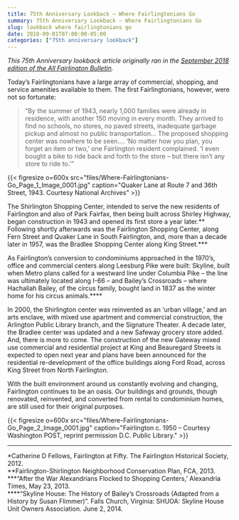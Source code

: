 ```yaml
---
title: 75th Anniversary Lookback — Where Fairlingtonians Go
summary: 75th Anniversary Lookback — Where Fairlingtonians Go
slug: lookback where fairlingtonians go
date: 2018-09-01T07:00:00-05:00
categories: ["75th anniversary lookback"]
---
```


*This 75th Anniversary lookback article originally ran in the [September 2018 edition of the All Fairlington Bulletin](http://www.fca-fairlington.org/wp-content/uploads/september_2018_afb.pdf#page=9).*

Today’s Fairlingtonians have a large array of commercial, shopping, and service amenities available to them. The first Fairlingtonians, however, were not so fortunate:

> “By the summer of 1943, nearly 1,000 families were already in residence, with another 150 moving in every month. They arrived to find no schools, no stores, no paved streets, inadequate garbage pickup and almost no public transportation… The proposed shopping center was nowhere to be seen…. ‘No matter how you plan, you forget an item or two,’ one Fairlington resident complained. ‘I even bought a bike to ride back and forth to the store – but there isn’t any store to ride to.’”

{{< figresize o=600x src="files/Where-Fairlingtonians-Go_Page_1_Image_0001.jpg" caption="Quaker Lane at Route 7 and 36th Street, 1943. Courtesy National Archives" >}}

The Shirlington Shopping Center, intended to serve the new residents of Fairlington and also of Park Fairfax, then being built across Shirley Highway, began construction in 1943 and opened its first store a year later.** Following shortly afterwards was the Fairlington Shopping Center, along Fern Street and Quaker Lane in South Fairlington, and, more than a decade later in 1957, was the Bradlee Shopping Center along King Street.***

As Fairlington’s conversion to condominiums approached in the 1970’s, office and commercial centers along Leesburg Pike were built: Skyline, built when Metro plans called for a westward line under Columbia Pike – the line was ultimately located along I-66 – and Bailey’s Crossroads – where Hachaliah Bailey, of the circus family, bought land in 1837 as the winter home for his circus animals.****

In 2000, the Shirlington center was reinvented as an ‘urban village,’ and an arts enclave, with mixed use apartment and commercial construction, the Arlington Public Library branch, and the Signature Theater. A decade later, the Bradlee center was updated and a new Safeway grocery store added. And, there is more to come. The construction of the new Gateway mixed use commercial and residential project at King and Beauregard Streets is expected to open next year and plans have been announced for the residential re-development of the office buildings along Ford Road, across King Street from North Fairlington.

With the built environment around us constantly evolving and changing, Fairlington continues to be an oasis. Our buildings and grounds, though renovated, reinvented, and converted from rental to condominium homes, are still used for their original purposes.

{{< figresize o=600x src="files/Where-Fairlingtonians-Go_Page_2_Image_0001.jpg" caption="Fairlington c. 1950 – Courtesy Washington POST, reprint permission D.C. Public Library." >}}

---

*Catherine D Fellows, Fairlington at Fifty. The Fairlington Historical Society, 2012.<br>
**Fairlington-Shirlington Neighborhood Conservation Plan, FCA, 2013.<br>
***“After the War Alexandrians Flocked to Shopping Centers,’ Alexandria Times, May 23, 2013.<br>
****“Skyline House: The History of Bailey’s Crossroads (Adapted from a History by Susan Flimmer)”. Falls Church, Virginia: SHUOA: Skyline House Unit Owners Association. June 2, 2014.